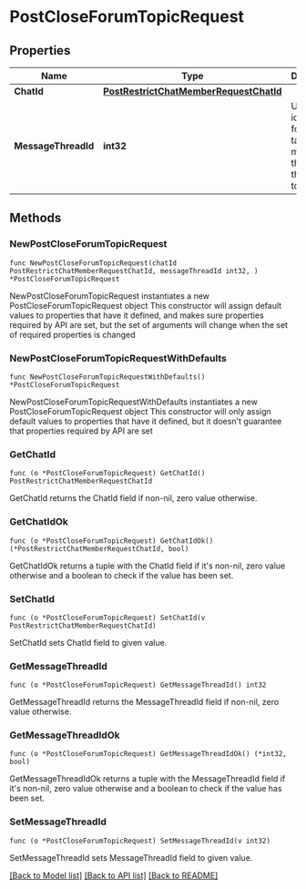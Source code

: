 # PostCloseForumTopicRequest

## Properties

Name | Type | Description | Notes
------------ | ------------- | ------------- | -------------
**ChatId** | [**PostRestrictChatMemberRequestChatId**](PostRestrictChatMemberRequestChatId.md) |  | 
**MessageThreadId** | **int32** | Unique identifier for the target message thread of the forum topic | 

## Methods

### NewPostCloseForumTopicRequest

`func NewPostCloseForumTopicRequest(chatId PostRestrictChatMemberRequestChatId, messageThreadId int32, ) *PostCloseForumTopicRequest`

NewPostCloseForumTopicRequest instantiates a new PostCloseForumTopicRequest object
This constructor will assign default values to properties that have it defined,
and makes sure properties required by API are set, but the set of arguments
will change when the set of required properties is changed

### NewPostCloseForumTopicRequestWithDefaults

`func NewPostCloseForumTopicRequestWithDefaults() *PostCloseForumTopicRequest`

NewPostCloseForumTopicRequestWithDefaults instantiates a new PostCloseForumTopicRequest object
This constructor will only assign default values to properties that have it defined,
but it doesn't guarantee that properties required by API are set

### GetChatId

`func (o *PostCloseForumTopicRequest) GetChatId() PostRestrictChatMemberRequestChatId`

GetChatId returns the ChatId field if non-nil, zero value otherwise.

### GetChatIdOk

`func (o *PostCloseForumTopicRequest) GetChatIdOk() (*PostRestrictChatMemberRequestChatId, bool)`

GetChatIdOk returns a tuple with the ChatId field if it's non-nil, zero value otherwise
and a boolean to check if the value has been set.

### SetChatId

`func (o *PostCloseForumTopicRequest) SetChatId(v PostRestrictChatMemberRequestChatId)`

SetChatId sets ChatId field to given value.


### GetMessageThreadId

`func (o *PostCloseForumTopicRequest) GetMessageThreadId() int32`

GetMessageThreadId returns the MessageThreadId field if non-nil, zero value otherwise.

### GetMessageThreadIdOk

`func (o *PostCloseForumTopicRequest) GetMessageThreadIdOk() (*int32, bool)`

GetMessageThreadIdOk returns a tuple with the MessageThreadId field if it's non-nil, zero value otherwise
and a boolean to check if the value has been set.

### SetMessageThreadId

`func (o *PostCloseForumTopicRequest) SetMessageThreadId(v int32)`

SetMessageThreadId sets MessageThreadId field to given value.



[[Back to Model list]](../README.md#documentation-for-models) [[Back to API list]](../README.md#documentation-for-api-endpoints) [[Back to README]](../README.md)


